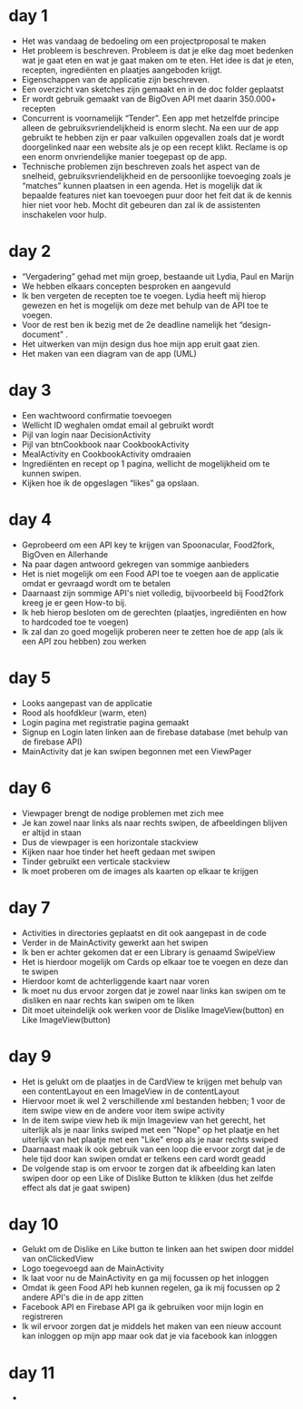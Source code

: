# day 1
-	Het was vandaag de bedoeling om een projectproposal te maken
-	Het probleem is beschreven. Probleem is dat je elke dag moet bedenken wat je gaat eten en wat je gaat maken om te eten. Het idee is dat je eten, recepten, ingrediënten en plaatjes aangeboden krijgt.
-	Eigenschappen van de applicatie zijn beschreven.
-	Een overzicht van sketches zijn gemaakt en in de doc folder geplaatst
-	Er wordt gebruik gemaakt van de BigOven API met daarin 350.000+ recepten
-	Concurrent is voornamelijk “Tender”. Een app met hetzelfde principe alleen de gebruiksvriendelijkheid is enorm slecht. Na een uur de app gebruikt te hebben zijn er paar valkuilen opgevallen zoals dat je wordt doorgelinked naar een website als je op een recept klikt. Reclame is op een enorm onvriendelijke manier toegepast op de app.
-	Technische problemen zijn beschreven zoals het aspect van de snelheid, gebruiksvriendelijkheid en de persoonlijke toevoeging zoals je “matches” kunnen plaatsen in een agenda. Het is mogelijk dat ik bepaalde features niet kan toevoegen puur door het feit dat ik de kennis hier niet voor heb. Mocht dit gebeuren dan zal ik de assistenten inschakelen voor hulp.

# day 2
-	“Vergadering” gehad met mijn groep, bestaande uit Lydia, Paul en Marijn
-	We hebben elkaars concepten besproken en aangevuld
-	Ik ben vergeten de recepten toe te voegen.  Lydia heeft mij hierop gewezen en het is mogelijk om deze met behulp van de API toe te voegen.
-	Voor de rest ben ik bezig met de 2e deadline namelijk het “design-document” . 
-	Het uitwerken van mijn design dus hoe mijn app eruit gaat zien.
-	Het maken van een diagram van de app (UML)

# day 3
-	Een wachtwoord confirmatie toevoegen
-	Wellicht ID weghalen omdat email al gebruikt wordt
-	Pijl van login naar DecisionActivity
-	Pijl van btnCookbook naar CookbookActivity
-	MealActivity en CookbookActivity omdraaien
-	Ingrediënten en recept op 1 pagina, wellicht de mogelijkheid om te kunnen swipen.
-	Kijken hoe ik de opgeslagen “likes” ga opslaan.

# day 4
- Geprobeerd om  een API key te krijgen van Spoonacular, Food2fork, BigOven en Allerhande
- Na paar dagen antwoord gekregen van sommige aanbieders
- Het is niet mogelijk om een Food API toe te voegen aan de applicatie omdat er gevraagd wordt om te betalen
- Daarnaast zijn sommige API's niet volledig, bijvoorbeeld bij Food2fork kreeg je er geen How-to bij.
- Ik heb hierop besloten om de gerechten (plaatjes, ingrediënten en how to hardcoded toe te voegen)
- Ik zal dan zo goed mogelijk proberen neer te zetten hoe de app (als ik een API zou hebben) zou werken

# day 5
- Looks aangepast van de applicatie
- Rood als hoofdkleur (warm, eten)
- Login pagina met registratie pagina gemaakt
- Signup en Login laten linken aan de firebase database (met behulp van de firebase API)
- MainActivity dat je kan swipen begonnen met een ViewPager

# day 6
- Viewpager brengt de nodige problemen met zich mee
- Je kan zowel naar links als naar rechts swipen, de afbeeldingen blijven er altijd in staan
- Dus de viewpager is een horizontale stackview
- Kijken naar hoe tinder het heeft gedaan met swipen
- Tinder gebruikt een verticale stackview
- Ik moet proberen om de images als kaarten op elkaar te krijgen

# day 7
- Activities in directories geplaatst en dit ook aangepast in de code
- Verder in de MainActivity gewerkt aan het swipen
- Ik ben er achter gekomen dat er een Library is genaamd SwipeView
- Het is hierdoor mogelijk om Cards op elkaar toe te voegen en deze dan te swipen
- Hierdoor komt de achterliggende kaart naar voren
- Ik moet nu dus ervoor zorgen dat je zowel naar links kan swipen om te disliken en naar rechts kan swipen om te liken
- Dit moet uiteindelijk ook werken voor de Dislike ImageView(button) en Like ImageView(button)

# day 9
- Het is gelukt om de plaatjes in de CardView te krijgen met behulp van een contentLayout en een ImageView in de contentLayout
- Hiervoor moet ik wel 2 verschillende xml bestanden hebben; 1 voor de item swipe view en de andere voor item swipe activity
- In de item swipe view heb ik mijn Imageview van het gerecht, het uiterlijk als je naar links swiped met een "Nope" op het plaatje en
het uiterlijk van het plaatje met een "Like" erop als je naar rechts swiped
- Daarnaast maak ik ook gebruik van een loop die ervoor zorgt dat je de hele tijd door kan swipen omdat er telkens een card wordt geadd
- De volgende stap is om ervoor te zorgen dat ik afbeelding kan laten swipen door op een Like of Dislike Button te klikken (dus het zelfde effect als dat je gaat swipen)

# day 10
- Gelukt om de Dislike en Like button te linken aan het swipen door middel van onClickedView
- Logo toegevoegd aan de MainActivity
- Ik laat voor nu de MainActivity en ga mij focussen op het inloggen
- Omdat ik geen Food API heb kunnen regelen, ga ik mij focussen op 2 andere API's die in de app zitten
- Facebook API en Firebase API ga ik gebruiken voor mijn login en registreren
- Ik wil ervoor zorgen dat je middels het maken van een nieuw account kan inloggen op mijn app maar ook dat je via facebook kan inloggen

# day 11
- 
